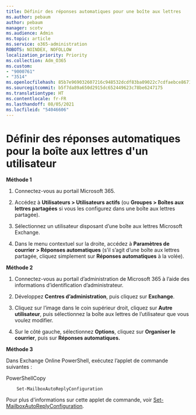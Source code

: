 ```yaml
---
title: Définir des réponses automatiques pour une boîte aux lettres
ms.author: pebaum
author: pebaum
manager: scotv
ms.audience: Admin
ms.topic: article
ms.service: o365-administration
ROBOTS: NOINDEX, NOFOLLOW
localization_priority: Priority
ms.collection: Adm_O365
ms.custom:
- "9000761"
- "3514"
ms.openlocfilehash: 85b7e969032607216c948532dcdf83ba09022c7cdfaebce8671c6d2e8fef183d
ms.sourcegitcommit: b5f7da89a650d2915dc652449623c78be6247175
ms.translationtype: HT
ms.contentlocale: fr-FR
ms.lasthandoff: 08/05/2021
ms.locfileid: "54046606"
---
```

# <a name="set-auto-replies-for-a-users-mailbox"></a>Définir des réponses automatiques pour la boîte aux lettres d'un utilisateur

**Méthode 1**

1. Connectez-vous au portail Microsoft 365.

2. Accédez à **Utilisateurs > Utilisateurs actifs** (ou **Groupes > Boîtes aux lettres partagées** si vous les configurez dans une boîte aux lettres partagée).

3. Sélectionnez un utilisateur disposant d’une boîte aux lettres Microsoft Exchange.

4. Dans le menu contextuel sur la droite, accédez à **Paramètres de courrier > Réponses automatiques** (s’il s’agit d’une boîte aux lettres partagée, cliquez simplement sur **Réponses automatiques** à la volée).

**Méthode 2**

1. Connectez-vous au portail d’administration de Microsoft 365 à l’aide des informations d’identification d’administrateur.

2. Développez **Centres d’administration**, puis cliquez sur **Exchange**.

3. Cliquez sur l’image dans le coin supérieur droit, cliquez sur **Autre utilisateur**, puis sélectionnez la boîte aux lettres de l’utilisateur que vous voulez modifier.

4. Sur le côté gauche, sélectionnez **Options**, cliquez sur **Organiser le courrier**, puis sur **Réponses automatiques.**

**Méthode 3**

Dans Exchange Online PowerShell, exécutez l’applet de commande suivantes :

PowerShellCopy

```
    Set-MailboxAutoReplyConfiguration
```

Pour plus d'informations sur cette applet de commande, voir [Set-MailboxAutoReplyConfiguration](https://docs.microsoft.com/powershell/module/exchange/mailboxes/set-mailboxautoreplyconfiguration).
